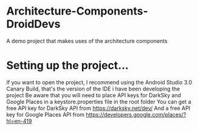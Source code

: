 # Architecture-Components-DroidDevs
A demo project that makes uses of the architecture components

# Setting up the project...
If you want to open the project, I recommend using the Android Studio 3.0 Canary Build, that's the version of the IDE i have been developing the project
Be aware that you will need to place API keys for DarkSky and Google Places in a keystore.properties file in the root folder
You can get a free API key for DarkSky API from  https://darksky.net/dev/
And a free API key for Google Places API from https://developers.google.com/places/?hl=en-419
